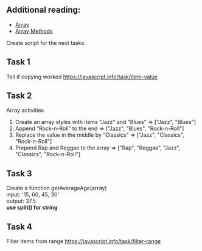 ## Additional reading:
- [Array](https://javascript.info/array)
- [Array Methods](https://javascript.info/array-methods)

Create script for the next tasks:

## Task 1
Tell if copying worked https://javascript.info/task/item-value

## Task 2
Array activities
1. Create an array styles with items "Jazz" and "Blues" =>
  ["Jazz", "Blues"]
2. Append “Rock-n-Roll” to the end =>
  ["Jazz", "Blues", "Rock-n-Roll"]
3. Replace the value in the middle by “Classics” =>
  ["Jazz", "Classics", "Rock-n-Roll"]
4. Prepend Rap and Reggae to the array =>
  ["Rap", "Reggae", "Jazz", "Classics", "Rock-n-Roll"]

## Task 3
Create a function getAverageAge(array)  
input: '15, 60, 45, 30'  
output: 37.5  
**use split() for string**

## Task 4
Filter items from range https://javascript.info/task/filter-range
